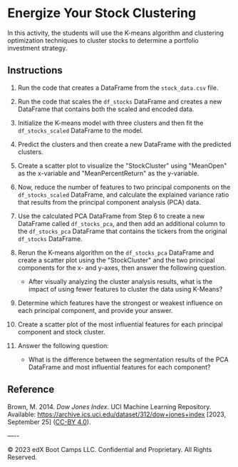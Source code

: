 # Energize Your Stock Clustering

In this activity, the students will use the K-means algorithm and clustering optimization techniques to cluster stocks to determine a portfolio investment strategy.

## Instructions

1. Run the code that creates a DataFrame from the `stock_data.csv` file.

2. Run the code that scales the `df_stocks` DataFrame and creates a new DataFrame that contains both the scaled and encoded data.

3. Initialize the K-means model with three clusters and then fit the `df_stocks_scaled` DataFrame to the model.

4. Predict the clusters and then create a new DataFrame with the predicted clusters.

5. Create a scatter plot to visualize the "StockCluster" using "MeanOpen" as the x-variable and "MeanPercentReturn" as the y-variable.

6. Now, reduce the number of features to two principal components on the `df_stocks_scaled` DataFrame, and calculate the explained variance ratio that results from the principal component analysis (PCA) data.

7. Use the calculated PCA DataFrame from Step 6 to create a new DataFrame called `df_stocks_pca`, and then add an additional column to the `df_stocks_pca` DataFrame that contains the tickers from the original `df_stocks` DataFrame.

8. Rerun the K-means algorithm on the `df_stocks_pca` DataFrame and create a scatter plot using the "StockCluster" and the two principal components for the x- and y-axes, then answer the following question.

    * After visually analyzing the cluster analysis results, what is the impact of using fewer features to cluster the data using K-Means?


9. Determine which features have the strongest or weakest influence on each principal component, and provide your answer.

10. Create a scatter plot of the most influential features for each principal component and stock cluster.

11. Answer the following question:

    * What is the difference between the segmentation results of the PCA DataFrame and most influential features for each component?


## Reference

Brown, M. 2014. *Dow Jones Index*. UCI Machine Learning Repository. Available:  https://archive.ics.uci.edu/dataset/312/dow+jones+index [2023, September 25] ([CC-BY 4.0](https://creativecommons.org/licenses/by/4.0/legalcode)).

—--

© 2023 edX Boot Camps LLC. Confidential and Proprietary. All Rights Reserved.
